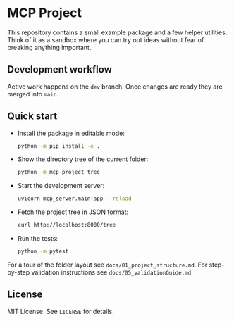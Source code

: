 # MCP Project

This repository contains a small example package and a few helper utilities.
Think of it as a sandbox where you can try out ideas without fear of breaking
anything important.

## Development workflow

Active work happens on the `dev` branch. Once changes are ready they are merged
into `main`.

## Quick start

- Install the package in editable mode:

  ```bash
  python -m pip install -e .
  ```

- Show the directory tree of the current folder:

  ```bash
  python -m mcp_project tree
  ```

- Start the development server:

  ```bash
  uvicorn mcp_server.main:app --reload
  ```

- Fetch the project tree in JSON format:

  ```bash
  curl http://localhost:8000/tree
  ```

- Run the tests:

  ```bash
  python -m pytest
  ```

For a tour of the folder layout see `docs/01_project_structure.md`.
For step-by-step validation instructions see `docs/05_validationGuide.md`.

## License

MIT License. See `LICENSE` for details.
